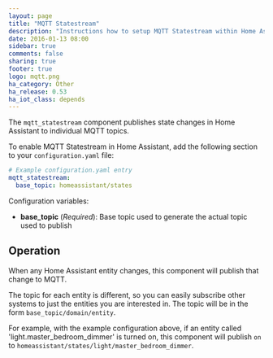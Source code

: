 ```yaml
---
layout: page
title: "MQTT Statestream"
description: "Instructions how to setup MQTT Statestream within Home Assistant."
date: 2016-01-13 08:00
sidebar: true
comments: false
sharing: true
footer: true
logo: mqtt.png
ha_category: Other
ha_release: 0.53
ha_iot_class: depends
---
```


The `mqtt_statestream` component publishes state changes in Home Assistant to individual MQTT topics.

To enable MQTT Statestream in Home Assistant, add the following section to your `configuration.yaml` file:

```yaml
# Example configuration.yaml entry
mqtt_statestream:
  base_topic: homeassistant/states
```

Configuration variables:

- **base_topic** (*Required*): Base topic used to generate the actual topic used to publish

## Operation

When any Home Assistant entity changes, this component will publish that change to MQTT.

The topic for each entity is different, so you can easily subscribe other systems to just the entities you are interested in.
The topic will be in the form `base_topic/domain/entity`.

For example, with the example configuration above, if an entity called 'light.master_bedroom_dimmer' is turned on, this component will publish `on` to `homeassistant/states/light/master_bedroom_dimmer`.
